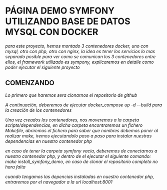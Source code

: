 # PÁGINA DEMO SYMFONY UTILIZANDO BASE DE DATOS MYSQL CON DOCKER
_para este proyecto, hemos montado 3 contenedores docker, uno con mysql, otro con php, otro con nginx, la idea es tener los servicios lo mas separado posible para ver como se comunican los 3 contenedores entre ellos, el framework utilizado es sympony, explicaremos en detalle como poder ejecutar el siguiente proyecto_

## COMENZANDO

_Lo primero que haremos sera clonarnos el repositorio de github_

_A continuación, deberemos de ejecutar docker_compose up -d --build para la creación de los contenedores_

_Una vez creados los contenedores, nos moveremos a la carpeta scripts/dependencias, en dicha carpeta encontraremos un fichero Makefile, abriremos el fichero para saber que nombres debemos poner al realizar make, iremos ejecutandolo paso a paso para instalar nuestras dependencias en nuestro contenedor php_

_en caso de tener la carpeta symfony vacia, deberemos de conectarnos a nuestro contenedor php, y dentro de el ejecutar el siguiente comando:_
_make install_symfony_demo, en caso de clonar el repositorio completo no hara falta_

_cuando tengamos las depencias instaladas en nuestro contenedor php, entraremos por el navegador a la url localhost:8001_
